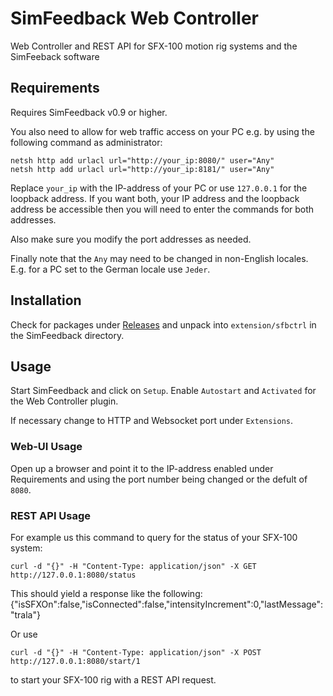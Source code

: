 # SimFeedback Web Controller

Web Controller and REST API for SFX-100 motion rig systems and the SimFeeback software

## Requirements

Requires SimFeedback v0.9 or higher.

You also need to allow for web traffic access on your PC e.g. by using the following command as administrator:

    netsh http add urlacl url="http://your_ip:8080/" user="Any"
    netsh http add urlacl url="http://your_ip:8181/" user="Any"

Replace `your_ip` with the IP-address of your PC or use `127.0.0.1` for the loopback address. If you want both, 
your IP address and the loopback address be accessible then you will need to enter the commands for both addresses.

Also make sure you modify the port addresses as needed.

Finally note that the `Any` may need to be changed in non-English locales. E.g. for a PC set to the German locale use `Jeder`.

## Installation

Check for packages under [Releases](https://github.com/ffxf/sfb-web-ctrl/releases) and unpack into `extension/sfbctrl` in the SimFeedback directory.

## Usage

Start SimFeedback and click on `Setup`. Enable `Autostart` and `Activated` for the Web Controller plugin.

If necessary change to HTTP and Websocket port under `Extensions`.

### Web-UI Usage

Open up a browser and point it to the IP-address enabled under Requirements and using the port number being changed or 
the defult of `8080`.

### REST API Usage

For example us this command to query for the status of your SFX-100 system:

    curl -d "{}" -H "Content-Type: application/json" -X GET http://127.0.0.1:8080/status

This should yield a response like the following:
    {"isSFXOn":false,"isConnected":false,"intensityIncrement":0,"lastMessage":"trala"}

Or use

    curl -d "{}" -H "Content-Type: application/json" -X POST http://127.0.0.1:8080/start/1

to start your SFX-100 rig with a REST API request.
